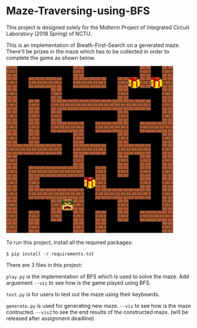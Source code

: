 # Maze-Traversing-using-BFS

This project is designed solely for the Midterm Project of Integrated Circuit Laboratory (2018 Spring) of NCTU.

This is an implementation of Breath-First-Search on a generated maze. There'll be prizes in the maze which has to be collected in order to complete the game as shown below.

![Orig](https://github.com/eugenelet/Maze-Traversing-using-BFS/blob/master/demo.jpg)

To run this project, install all the required packages:
```
$ pip install -r requirements.txt
```

There are 3 files in this project:

`play.py` is the implementation of BFS which is used to solve the maze. Add arguement `--vis` to see how is the game played using BFS.

`test.py` is for users to test out the maze using their keyboards.

`generate.py` is used for generating new maze. `--vis` to see how is the maze contructed. `--vis2` to see the end results of the constructed maze. (will be released after assignment deadline)

